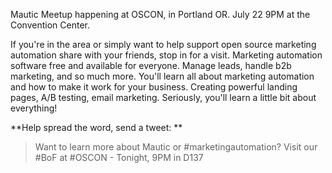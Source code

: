 Mautic Meetup happening at OSCON, in Portland OR. July 22 9PM at the Convention Center.  


If you're in the area or simply want to help support open source marketing automation share with your friends, stop in for a visit. Marketing automation software free and available for everyone. Manage leads, handle b2b marketing, and so much more. You'll learn all about marketing automation and how to make it work for your business. Creating powerful landing pages, A/B testing, email marketing. Seriously, you'll learn a little bit about everything!  


**Help spread the word, send a tweet: **  



> Want to learn more about Mautic or #marketingautomation? Visit our #BoF at #OSCON - Tonight, 9PM in D137